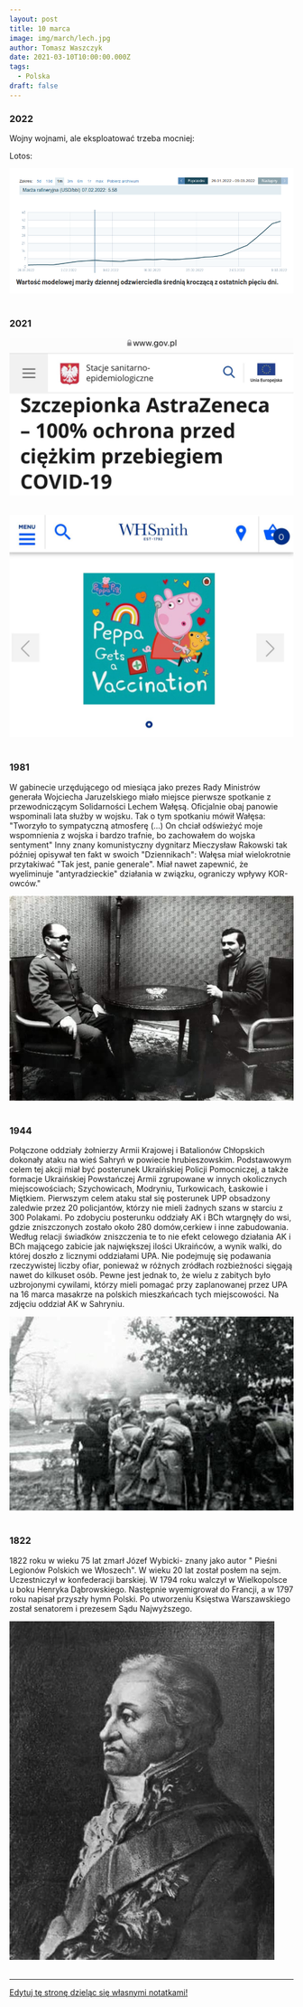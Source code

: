 ```yaml
---
layout: post
title: 10 marca
image: img/march/lech.jpg
author: Tomasz Waszczyk
date: 2021-03-10T10:00:00.000Z
tags:
  - Polska
draft: false
---
```


### 2022

Wojny wojnami, ale eksploatować trzeba mocniej:

Lotos:

<img src="./img/march/wojnamarza.png"><br><br>

### 2021

<img src="./img/march/astra.jpeg"><br><br>

<img src="./img/march/peppa.jpeg"><br><br>

### 1981

W gabinecie urzędującego od miesiąca jako prezes Rady Ministrów generała Wojciecha Jaruzelskiego miało miejsce pierwsze spotkanie z przewodniczącym Solidarności Lechem Wałęsą. Oficjalnie obaj panowie wspominali lata służby w wojsku. 
Tak o tym spotkaniu mówił Wałęsa:
"Tworzyło to sympatyczną atmosferę (...) On chciał odświeżyć moje wspomnienia z wojska i bardzo trafnie, bo zachowałem do wojska sentyment" 
Inny znany komunistyczny dygnitarz Mieczysław Rakowski tak później opisywał ten fakt w swoich "Dziennikach":
Wałęsa miał wielokrotnie przytakiwać "Tak jest, panie generale". Miał nawet zapewnić, że wyeliminuje "antyradzieckie" działania w związku, ograniczy wpływy KOR-owców."

<img src="./img/march/lech.jpg"/><br><br>

### 1944

Połączone oddziały żołnierzy Armii Krajowej i Batalionów Chłopskich dokonały ataku na wieś Sahryń w powiecie hrubieszowskim. Podstawowym celem tej akcji miał być posterunek Ukraińskiej Policji Pomocniczej, a także formacje Ukraińskiej Powstańczej Armii zgrupowane w innych okolicznych miejscowościach; Szychowicach, Modryniu, Turkowicach, Łaskowie i Miętkiem.
Pierwszym celem ataku stał się posterunek UPP obsadzony zaledwie przez 20 policjantów, którzy nie mieli żadnych szans w starciu z 300 Polakami. Po zdobyciu posterunku oddziały AK i BCh wtargnęły do wsi, gdzie zniszczonych zostało około 280 domów,cerkiew i inne zabudowania. Według relacji świadków zniszczenia te to nie efekt celowego działania AK i BCh mającego zabicie jak największej ilości Ukraińców, a wynik walki, do której doszło z licznymi oddziałami UPA.
Nie podejmuję się podawania rzeczywistej liczby ofiar, ponieważ w różnych zródłach rozbieżności sięgają nawet do kilkuset osób. Pewne jest jednak to, że wielu z zabitych było uzbrojonymi cywilami, którzy mieli pomagać przy zaplanowanej przez UPA na 16 marca masakrze na polskich mieszkańcach tych miejscowości.
Na zdjęciu oddział AK w Sahryniu.

<img src="./img/march/ak.jpg"/><br><br>

### 1822

1822 roku w wieku 75 lat zmarł Józef Wybicki- znany jako autor " Pieśni Legionów Polskich we Włoszech".
W wieku 20 lat został posłem na sejm. Uczestniczył w konfederacji barskiej. W 1794 roku walczył w Wielkopolsce u boku Henryka Dąbrowskiego. Następnie wyemigrował do Francji, a w 1797 roku napisał przyszły hymn Polski. Po utworzeniu Księstwa Warszawskiego został senatorem i prezesem Sądu Najwyższego.

<img src="./img/march/wybicki.jpg"/><br><br>

---

<a href="https://github.com/TomaszWaszczyk/historia.waszczyk.com/edit/master/src/content/march-10.md" target="_blank">Edytuj tę stronę dzieląc się własnymi notatkami!</a>
